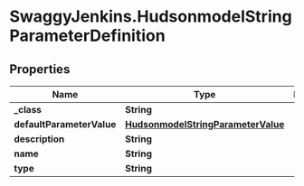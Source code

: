 # SwaggyJenkins.HudsonmodelStringParameterDefinition

## Properties
Name | Type | Description | Notes
------------ | ------------- | ------------- | -------------
**_class** | **String** |  | [optional] 
**defaultParameterValue** | [**HudsonmodelStringParameterValue**](HudsonmodelStringParameterValue.md) |  | [optional] 
**description** | **String** |  | [optional] 
**name** | **String** |  | [optional] 
**type** | **String** |  | [optional] 


